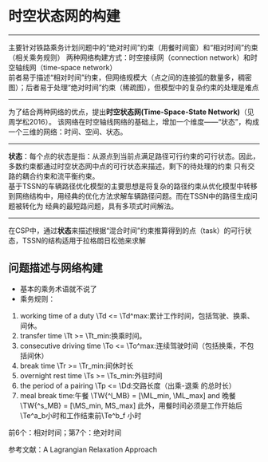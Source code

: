 # 时空状态网的构建  
----
主要针对铁路乘务计划问题中的“绝对时间”约束（用餐时间窗）和“相对时间”约束（相关乘务规则）
两种网络构建方式：时空接续网（connection network）和时空轴线网（time-space network）  
前者易于描述“相对时间”约束，但网络规模大（点之间的连接弧的数量多，稠密图）；后者易于处理“绝对时间”约束（稀疏图），但模型中的复杂约束的处理是难点
***
为了结合两种网络的优点，提出**时空状态网(Time-Space-State Network)**（见周学松2016）。
该网络在时空轴线网络的基础上，增加一个维度——“状态”，构成一个三维的网络：时间、空间、状态。
***
**状态**：每个点的状态是指：从源点到当前点满足路径可行约束的可行状态。因此，多数约束都通过时空状态网中点的可行状态来描述，剩下的待处理的约束
只有交路的耦合约束和流平衡约束。  
基于TSSN的车辆路径优化模型的主要思想是将复杂的路径约束从优化模型中转移到网络结构中，用经典的优化方法求解车辆路径问题。而在TSSN中的路径生成问题被转化为
经典的最短路问题，具有多项式时间解法。  
***
在CSP中，通过**状态**来描述根据“混合时间”约束推算得到的点（task）的可行状态，TSSN的结构适用于拉格朗日松弛来求解
## 问题描述与网络构建  
- 基本的乘务术语就不说了
- 乘务规则：  

1. working time of a duty \Td <= \Td^max:累计工作时间，包括驾驶、换乘、间休。 
2. transfer time \Tt >= \Tt_min:换乘时间。 
3. consecutive driving time \To <= \To^max:连续驾驶时间（包括换乘，不包括间休）
4. break time \Tr >= \Tr_min:间休时长
5. overnight rest time \Ts >= \Ts_min:外驻时间
6. the period of a pairing \Tp <= \Dd:交路长度（出乘-退乘 的总时长） 
7. meal break time:午餐 \TW{^l_MB} = [\ML_min, \ML_max] and 晚餐 \TW{^s_MB} = [\MS_min, MS_max\] 此外，用餐时间必须是工作开始后\Te^a_b小时和工作结束前\Te^b_f 小时

前6个：相对时间；第7个：绝对时间
  

参考文献：A Lagrangian Relaxation Approach 
